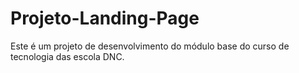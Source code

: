 # Projeto-Landing-Page
Este é um projeto de desenvolvimento do módulo base do curso de tecnologia das escola DNC.
